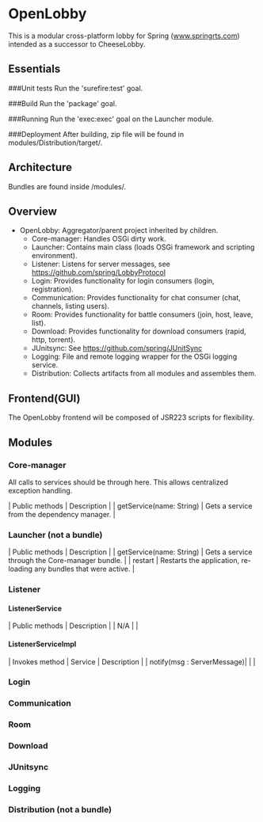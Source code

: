 OpenLobby
=========
This is a modular cross-platform lobby for Spring (www.springrts.com) intended as a successor to CheeseLobby.

Essentials
-----	
###Unit tests
Run the 'surefire:test' goal.
	
###Build
Run the 'package' goal.

###Running
Run the 'exec:exec' goal on the Launcher module.

###Deployment
After building, zip file will be found in modules/Distribution/target/.

Architecture
------------
Bundles are found inside /modules/.

## Overview
- OpenLobby:			Aggregator/parent project inherited by children.
	- Core-manager: 	Handles OSGi dirty work.
	- Launcher: 		Contains main class (loads OSGi framework and scripting environment).
	- Listener: 		Listens for server messages, see https://github.com/spring/LobbyProtocol
	- Login:			Provides functionality for login consumers (login, registration).
	- Communication:	Provides functionality for chat consumer (chat, channels, listing users).
	- Room:				Provides functionality for battle consumers (join, host, leave, list).
	- Download:			Provides functionality for download consumers (rapid, http, torrent).
	- JUnitsync:		See https://github.com/spring/JUnitSync	
	- Logging:			File and remote logging wrapper for the OSGi logging service.
	- Distribution:		Collects artifacts from all modules and assembles them.
	
## Frontend(GUI)
The OpenLobby frontend will be composed of JSR223 scripts for flexibility.

## Modules
### Core-manager
All calls to services should be through here. This allows centralized exception handling.

| Public methods 			 | Description |
| getService(name: String)	 | Gets a service from the dependency manager. |

### Launcher (not a bundle)
| Public methods 			 | Description |
| getService(name: String)	 | Gets a service through the Core-manager bundle. |
| restart					 | Restarts the application, re-loading any bundles that were active. |

### Listener

#### ListenerService
| Public methods 			 | Description |
| N/A						 |             |

#### ListenerServiceImpl
| Invokes method 			 | Service	   | Description |
| notify(msg : ServerMessage)|             |			 |

### Login
### Communication
### Room
### Download
### JUnitsync
### Logging
### Distribution (not a bundle)